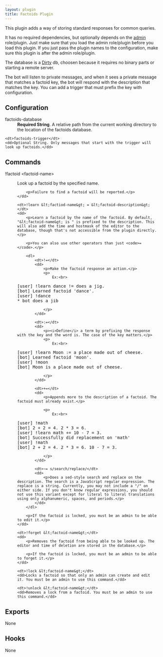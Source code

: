 ```yaml
---
layout: plugin
title: Factoids Plugin
---
```


This plugin adds a way of storing standard responses for common queries.

It has no required dependencies, but optionally depends on the <a href="admin">admin</a> role/plugin. Just make sure that you load the admin role/plugin before you load this plugin. If you just pass the plugin names to the configuration, make sure this plugin is after the admin role/plugin.

The database is a <a href="//npmjs.org/package/dirty">Dirty</a> db, choosen because it requires no binary parts or starting a remote server.

The bot will listen to private messages, and when it sees a private message that matches a factoid key, the bot will respond with the description that matches the key. You can add a trigger that must prefix the key with configuration.

## Configuration

<dl>
    <dt>factoids-database</dt>
    <dd><b>Required String</b>. A relative path from the current working directory to the location of the factoids database.</dd>

    <dt>factoids-trigger</dt>
    <dd>Optional String. Only messages that start with the trigger will look up factoids.</dd>
</dl>

## Commands

<dl>
    <dt>!factoid &lt;factoid-name&gt;</dt>
    <dd>
        <p>Look up a factoid by the specified name.</p>

        <p>Failure to find a factoid will be reported.</p>
    </dd>

    <dt>!learn &lt;factiod-name&gt; = &lt;factoid-description&gt;</dt>
    <dd>
        <p>Learn a factoid by the name of the factoid. By default, "&lt;factoid-name&gt; is " is prefixed to the description. This will also add the time and hostmask of the editor to the database, though that's not accessible from the plugin directly.</p>

        <p>You can also use other operators than just <code>=</code>.</p>

        <dl>
            <dt>!=</dt>
            <dd>
                <p>Make the factoid response an action.</p>
                <p>
                    Ex:<br>
<pre>[user] !learn dance != does a jig.
[bot] Learned factoid 'dance'.
[user] !dance
* bot does a jib</pre>
                </p>
            </dd>

            <dt>:=</dt>
            <dd>
                <p><i>Define</i> a term by prefixing the response with the key and the word is. The case of the key matters.</p>
                <p>
                    Ex:<br>
<pre>[user] !learn Moon := a place made out of cheese.
[bot] Learned factoid 'moon'.
[user] !moon
[bot] Moon is a place made out of cheese.</pre>
                </p>
            </dd>

            <dt>+=</dt>
            <dd>
                <p>Appends more to the description of a factoid. The factoid must already exist.</p>

                <p>
                    Ex:<br>
<pre>[user] !math
[bot] 2 + 2 = 4. 2 * 3 = 6.
[user] !learn math += 10 - 7 = 3.
[bot] Successfully did replacement on 'math'
[user] !math
[bot] 2 + 2 = 4. 2 * 3 = 6. 10 - 7 = 3.</pre>
                </p>
            </dd>

            <dt>~= s/search/replace/</dt>
            <dd>
                <p>Does a sed-style search and replace on the description. The search is a JavaScript regular expression. The replace is a string. Currently, you may not include a "/" on either side. If you don't know regular expressions, you should not use this variant except for literal to literal translations using only alphanumeric, spaces, and periods.</p>
            </dd>
        </dl>

        <p>If the factoid is locked, you must be an admin to be able to edit it.</p>
    </dd>

    <dt>!forget &lt;factoid-name&gt;</dt>
    <dd>
        <p>Removes the factoid from being able to be looked up. The editor and time of deletion are stored in the database.</p>

        <p>If the factoid is locked, you must be an admin to be able to forget it.</p>
    </dd>

    <dt>!lock &lt;factoid-name&gt;</dt>
    <dd>Locks a factoid so that only an admin can create and edit it. You must be an admin to use this command.</dd>

    <dt>!unlock &lt;factoid-name&gt;</dt>
    <dd>Removes a lock from a factoid. You must be an admin to use this command.</dd>
</dl>

## Exports

None

## Hooks

None